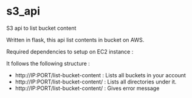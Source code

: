 # s3_api
S3 api to list bucket content


Written in flask, this api list contents in bucket on AWS. 

Required dependencies to setup on EC2 instance : 



It follows the following structure : 
- http://IP:PORT/list-bucket-content : Lists all buckets in your account
- http://IP:PORT/list-bucket-content/<bucket-name> : Lists all directories under it.
- http://IP:PORT/list-bucket-content/<bucket-name-not-present> : Gives error message 
